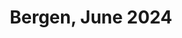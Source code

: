 ---
description: A collection of my fifteen favourite photos from Bergen in June 2024
featured_image: 240612.jpg
menus: "main"
sort_by: Name # Exif.Date
#sort_order: asc
title: Bergen, June 2024
keywords: [Bergen, June, Summer]
#type: gallery
weight: 1
resources:
  - src: 240601.jpg
    title: Horse and Carriage - Bryggen
  - src: 240602.jpg
    title: Twilight over the center of town - Skansen
  - src: 240603.jpg
    title: View towards the Theatre - Torgallmenningen
  - src: 240604.jpg
    title: Statue in silhouette - Fisketorget
  - src: 240605.jpg
    title: Sunset towards Askøy - Skuteviken
  - src: 240606.jpg
    title: Bistro life - Kaigaten
  - src: 240607.jpg
    title: Central Plaza close up- Torgallmenningen
  - src: 240608.jpg
    title: People strolling - Kaigaten
  - src: 240609.jpg
    title: Old traditional boat heading out - Nordnes
  - src: 240610.jpg
    title: Trees and woman at the park - Nordnesparken
  - src: 240611.jpg
    title: Taking a dip in cold waters on a very hot day - Nordnesparken
  - src: 240612.jpg
    title: The chimney of USF Verftet - Nordnes
  - src: 240613.jpg
    title: Small traditional alley way - Nordnes
  - src: 240614.jpg
    title: People in park - Lille Lungegårdsvann
  - src: 240615.jpg
    title: Yellow bike - Skostredet
params:
  theme: dark
---